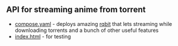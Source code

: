 ## API for streaming anime from torrent

- [compose.yaml](./compose.yaml) - deploys amazing [rqbit](https://github.com/ikatson/rqbit) that lets streaming while downloading torrents and a bunch of other useful features
- [index.html](./index.html) - for testing

